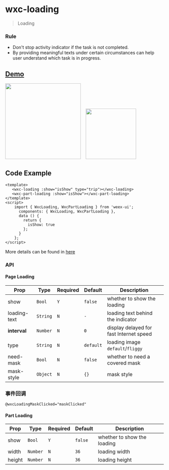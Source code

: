 # wxc-loading 

 > Loading
 
### Rule
- Don't stop activity indicator if the task is not completed.
- By providing meaningful texts under certain circumstances can help user understand which task is in progress.

## [Demo](https://h5.m.taobao.com/trip/wxc-loading/index.html?_wx_tpl=https%3A%2F%2Fh5.m.taobao.com%2Ftrip%2Fwxc-loading%2Fdemo%2Findex.native-min.js)
<img src="https://img.alicdn.com/tfs/TB11cTsfBfH8KJjy1XbXXbLdXXa-376-668.gif" width="240"/>&nbsp;&nbsp;&nbsp;&nbsp;<img src="https://img.alicdn.com/tfs/TB195ehSpXXXXc4XpXXXXXXXXXX-200-200.png" width="160"/>

## Code Example

```vue
<template>
   <wxc-loading :show="isShow" type="trip"></wxc-loading>
   <wxc-part-loading :show="isShow"></wxc-part-loading>
</template>
<script>
    import { WxcLoading, WxcPartLoading } from 'weex-ui';
      components: { WxcLoading, WxcPartLoading },
      data () {
        return {
          isShow: true
        };
      }
    };
</script>
```

More details can be found in [here](https://github.com/alibaba/weex-ui/blob/master/example/loading/index.vue)

### API

#### Page Loading

| Prop | Type | Required | Default | Description |
|-------------|------------|--------|-----|-----|
| show | `Bool` |`Y`| `false` | whether to show the loading|
| loading-text | `String` |`N`| `-` | loading text behind the indicator |
| **interval** | `Number` |`N`| `0` | display delayed for fast Internet speed|
| type | `String` | `N`|`default` | loading image `default`/`fliggy`|
| need-mask | `Bool` | `N`|`false` | whether to need a covered mask |
| mask-style | `Object` | `N`|`{}` | mask style |


### 事件回调

```
@wxcLoadingMaskClicked="maskClicked"
```


#### Part Loading

| Prop | Type | Required | Default | Description |
|-------------|------------|--------|-----|-----|
| show | `Bool` |`Y`| `false` | whether to show the loading|
| width | `Number` |`N`| `36` | loading width |
| height | `Number` |`N`| `36` | loading height |
